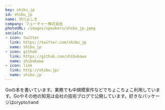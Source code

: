```yaml
---
key: shibu_jp
id: shibu_jp
name: 渋川よしき
company: フューチャー株式会社
photoURL: /images/speakers/shibu_jp.jpeg
socials:
- icon: twitter
  link: https://twitter.com/shibu_jp
  name: shibu_jp
- icon: github
  link: https://github.com/shibukawa
  name: shibukawa
- icon: link
  link: http://shibu.jp/
  name: shibu.jp
---
```

Goの本を書いています。業務でも中規模案件などでちょこちょこ利用しています。Goやその他の知見は会社の技術ブログで公開しています。好きなパッケージはcrypto/rand
